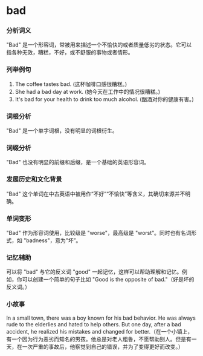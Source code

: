 # bad

### 分析词义

  

"Bad" 是一个形容词，常被用来描述一个不愉快的或者质量低劣的状态。它可以指各种无效，糟糕，不好，或不舒服的事物或者情形。

  

### 列举例句

  

1.  The coffee tastes bad. (这杯咖啡口感很糟糕。)
2.  She had a bad day at work. (她今天在工作中的情况很糟糕。)
3.  It's bad for your health to drink too much alcohol. (酗酒对你的健康有害。)

  

### 词根分析

  

"Bad" 是一个单字词根，没有明显的词根衍生。

  

### 词缀分析

  

"Bad" 也没有明显的前缀和后缀，是一个基础的英语形容词。

  

### 发展历史和文化背景

  

"Bad" 这个单词在中古英语中被用作“不好”“不愉快”等含义，其确切来源并不明确。

  

### 单词变形

  

"Bad" 作为形容词使用，比较级是 "worse"，最高级是 "worst"。同时也有名词形式，如 "badness"，意为"坏”。

  

### 记忆辅助

  

可以将 "bad" 与它的反义词 "good" 一起记忆，这样可以帮助理解和记忆。例如，你可以创建一个简单的句子比如 "Good is the opposite of bad."（好是坏的反义词。）

  

### 小故事

  

In a small town, there was a boy known for his bad behavior. He was always rude to the elderlies and hated to help others. But one day, after a bad accident, he realized his mistakes and changed for better.（在一个小镇上，有一个因为行为恶劣而知名的男孩。他总是对老人粗鲁，不愿帮助别人。但是有一天，在一次严重的事故后，他察觉到自己的错误，并为了变得更好而改变。）
